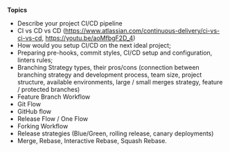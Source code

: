 **Topics**

* Describe your project CI/CD pipeline
* CI vs CD vs CD (https://www.atlassian.com/continuous-delivery/ci-vs-ci-vs-cd, https://youtu.be/aoMfbgF2D_4)
* How would you setup CI/CD on the next ideal project;
* Preparing pre-hooks, commit styles, CI/CD setup and configuration, linters rules;
* Branching Strategy types, their pros/cons (connection between branching strategy and development process, team size, project structure, available environments, large / small merges strategy, feature / protected branches)
* Feature Branch Workflow
* Git Flow
* GitHub flow
* Release Flow / One Flow
* Forking Workflow
* Release strategies (Blue/Green, rolling release, canary deployments)
* Merge, Rebase, Interactive Rebase, Squash Rebase.

